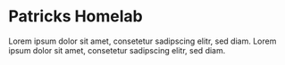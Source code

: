 # Patricks Homelab

Lorem ipsum dolor sit amet, consetetur sadipscing elitr, sed diam. Lorem ipsum dolor sit amet, consetetur sadipscing elitr, sed diam.